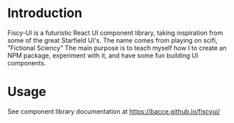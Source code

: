 # Introduction

Fiscy-UI is a futuristic React UI component library, taking inspiration from some of the great Starfield UI's. The name comes from playing on scifi, "Fictional Sciency"
The main purpose is to teach myself how I to create an NPM package, experiment with it, and have some fun building UI components.

# Usage

See component library documentation at https://bacce.github.io/fiscyui/